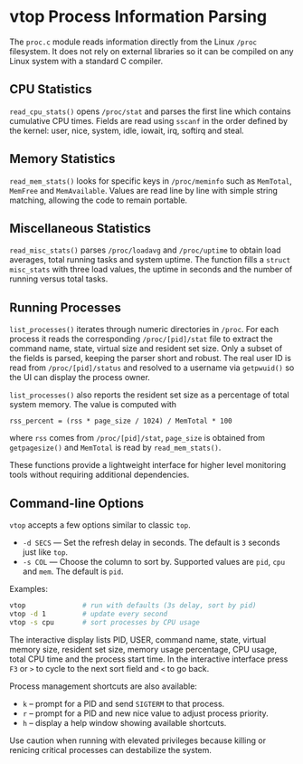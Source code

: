 # vtop Process Information Parsing

The `proc.c` module reads information directly from the Linux `/proc`
filesystem. It does not rely on external libraries so it can be
compiled on any Linux system with a standard C compiler.

## CPU Statistics
`read_cpu_stats()` opens `/proc/stat` and parses the first line which
contains cumulative CPU times. Fields are read using `sscanf` in the
order defined by the kernel: user, nice, system, idle, iowait, irq,
softirq and steal.

## Memory Statistics
`read_mem_stats()` looks for specific keys in `/proc/meminfo` such as
`MemTotal`, `MemFree` and `MemAvailable`. Values are read line by line
with simple string matching, allowing the code to remain portable.

## Miscellaneous Statistics
`read_misc_stats()` parses `/proc/loadavg` and `/proc/uptime` to obtain
load averages, total running tasks and system uptime. The function fills
a `struct misc_stats` with three load values, the uptime in seconds and
the number of running versus total tasks.

## Running Processes
`list_processes()` iterates through numeric directories in `/proc`.
For each process it reads the corresponding `/proc/[pid]/stat` file to
extract the command name, state, virtual size and resident set size.
Only a subset of the fields is parsed, keeping the parser short and
robust. The real user ID is read from `/proc/[pid]/status` and
resolved to a username via `getpwuid()` so the UI can display the
process owner.

`list_processes()` also reports the resident set size as a percentage of
total system memory. The value is computed with

```
rss_percent = (rss * page_size / 1024) / MemTotal * 100
```

where `rss` comes from `/proc/[pid]/stat`, `page_size` is obtained from
`getpagesize()` and `MemTotal` is read by `read_mem_stats()`.

These functions provide a lightweight interface for higher level
monitoring tools without requiring additional dependencies.

## Command-line Options

`vtop` accepts a few options similar to classic `top`.

- `-d SECS` &mdash; Set the refresh delay in seconds. The default is
  `3` seconds just like `top`.
- `-s COL` &mdash; Choose the column to sort by. Supported values are
  `pid`, `cpu` and `mem`. The default is `pid`.

Examples:

```sh
vtop              # run with defaults (3s delay, sort by pid)
vtop -d 1         # update every second
vtop -s cpu       # sort processes by CPU usage
```

The interactive display lists PID, USER, command name, state, virtual
memory size, resident set size, memory usage percentage, CPU usage,
total CPU time and the process start time.
In the interactive interface press `F3` or `>` to cycle to the next sort
field and `<` to go back.

Process management shortcuts are also available:

- `k` &ndash; prompt for a PID and send `SIGTERM` to that process.
- `r` &ndash; prompt for a PID and new nice value to adjust process priority.
- `h` &ndash; display a help window showing available shortcuts.

Use caution when running with elevated privileges because killing or
renicing critical processes can destabilize the system.
